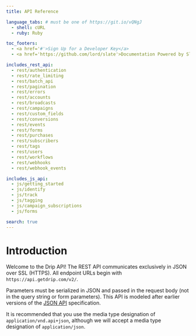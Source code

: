 ```yaml
---
title: API Reference

language_tabs: # must be one of https://git.io/vQNgJ
  - shell: cURL
  - ruby: Ruby

toc_footers:
  - <a href='#'>Sign Up for a Developer Key</a>
  - <a href='https://github.com/lord/slate'>Documentation Powered by Slate</a>

includes_rest_api:
  - rest/authentication
  - rest/rate_limiting
  - rest/batch_api
  - rest/pagination
  - rest/errors
  - rest/accounts
  - rest/broadcasts
  - rest/campaigns
  - rest/custom_fields
  - rest/conversions
  - rest/events
  - rest/forms
  - rest/purchases
  - rest/subscribers
  - rest/tags
  - rest/users
  - rest/workflows
  - rest/webhooks
  - rest/webhook_events

includes_js_api:
  - js/getting_started
  - js/identify
  - js/track
  - js/tagging
  - js/campaign_subscriptions
  - js/forms

search: true
---
```


# Introduction

Welcome to the Drip API! The REST API communicates exclusively in JSON over SSL (HTTPS).
All endpoint URLs begin with `https://api.getdrip.com/v2/`.

Parameters must be serialized in JSON and passed in the request body (not in the query string or form parameters).
This API is modeled after earlier versions of the [JSON API](http://jsonapi.org/) specification.

It is recommended that you use the media type designation of `application/vnd.api+json`,
although we will accept a media type designation of `application/json`.
